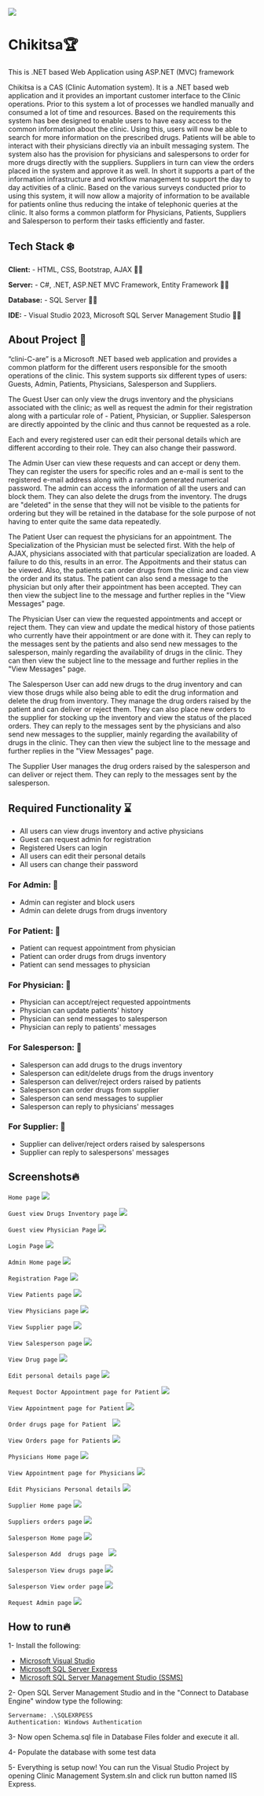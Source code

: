 ![](https://play-lh.googleusercontent.com/U6ACZhNPI-uT-y8i3l5zNJ50Jr5cI4al4SLaQH1GtQOu8Kl4nH5NLe4MmJJjEvbOmG0)

# Chikitsa🏆

This is .NET based Web Application using ASP.NET (MVC) framework

Chikitsa is a CAS (Clinic Automation system). It is a .NET based web application and it provides an important customer interface to the Clinic operations. Prior to this system a lot of processes we handled manually and consumed a lot of time and resources. Based on the requirements this system has bee designed to enable users to have easy access to the common information about the clinic. Using this, users will now be able to search for more information on the prescribed drugs. Patients will be able to interact with their physicians directly via an inbuilt messaging system. The system also has the provision for physicians and salespersons to order for more drugs directly with the suppliers. Suppliers in turn can view the orders placed in the system and approve it as well. In short it supports a part of the information infrastructure and workflow management to support the day to day activities of a clinic. Based on the various surveys conducted prior to using this system, it will now allow a majority of information to be available for patients online thus reducing the intake of telephonic queries at the clinic. It also forms a common platform for Physicians, Patients, Suppliers and Salesperson to perform their tasks efficiently and faster.

## Tech Stack ❄️

**Client:** -  HTML, CSS, Bootstrap, AJAX 🧑‍💻

**Server:** -   C#, .NET,  ASP.NET MVC Framework, Entity Framework 🧑‍💻

**Database:** -   SQL Server 🧑‍💻

**IDE:** -  Visual Studio 2023, Microsoft SQL Server Management Studio 🧑‍💻

## About Project 🚧
“clini-C-are” is a Microsoft .NET based web application and provides a common platform for the different users responsible for the smooth operations of the clinic. This system supports six different types of users: Guests, Admin, Patients, Physicians, Salesperson and Suppliers.

The Guest User can only view the drugs inventory and the physicians associated with the clinic; as well as request the admin for their registration along with a particular role of - Patient, Physician, or Supplier. Salesperson are directly appointed by the clinic and thus cannot be requested as a role.

Each and every registered user can edit their personal details which are different according to their role. They can also change their password.

The Admin User can view these requests and can accept or deny them. They can register the users for specific roles and an e-mail is sent to the registered e-mail address along with a random generated numerical password. The admin can access the information of all the users and can block them. They can also delete the drugs from the inventory. The drugs are "deleted" in the sense that they will not be visible to the patients for ordering but they will be retained in the database for the sole purpose of not having to enter quite the same data repeatedly.

The Patient User can request the physicians for an appointment. The Specialization of the Physician must be selected first. With the help of AJAX, physicians associated with that particular specialization are loaded. A failure to do this, results in an error. The Appoitments and their status can be viewed. Also, the patients can order drugs from the clinic and can view the order and its status. The patient can also send a message to the physician but only after their appointment has been accepted. They can then view the subject line to the message and further replies in the "View Messages" page.

The Physician User can view the requested appointments and accept or reject them. They can view and update the medical history of those patients who currently have their appointment or are done with it. They can reply to the messages sent by the patients and also send new messages to the salesperson, mainly regarding the availability of drugs in the clinic. They can then view the subject line to the message and further replies in the "View Messages" page.

The Salesperson User can add new drugs to the drug inventory and can view those drugs while also being able to edit the drug information and delete the drug from inventory. They manage the drug orders raised by the patient and can deliver or reject them. They can also place new orders to the supplier for stocking up the inventory and view the status of the placed orders. They can reply to the messages sent by the physicians and also send new messages to the supplier, mainly regarding the availability of drugs in the clinic. They can then view the subject line to the message and further replies in the "View Messages" page.

The Supplier User manages the drug orders raised by the salesperson and can deliver or reject them. They can reply to the messages sent by the salesperson.


## Required Functionality ⌛

 -  All users can view drugs inventory and active physicians
-   Guest can request admin for registration
-   Registered Users can login
-   All users can edit their personal details
-   All users can change their password

### For Admin: 🧨
-   Admin can register and block users
-   Admin can delete drugs from drugs inventory

### For Patient: 🧨
-   Patient can request appointment from physician
-   Patient can order drugs from drugs inventory
-   Patient can send messages to physician

### For Physician: 🧨
-   Physician can accept/reject requested appointments
-   Physician can update patients' history
-   Physician can send messages to salesperson
-   Physician can reply to patients' messages

### For Salesperson: 🧨
-   Salesperson can add drugs to the drugs inventory
-   Salesperson can edit/delete drugs from the drugs inventory
-   Salesperson can deliver/reject orders raised by patients
-   Salesperson can order drugs from supplier
-   Salesperson can send messages to supplier
-   Salesperson can reply to physicians' messages

### For Supplier: 🧨
-   Supplier can deliver/reject orders raised by salespersons
-   Supplier can reply to salespersons' messages

## Screenshots🔥
`Home page`
![](images/1.png)

`Guest view Drugs Inventory page`
![](images/2.png)

`Guest view Physician Page`
![](images/3.png)

`Login Page`
![](images/4.png)

`Admin Home page`
![](images/5.png)

`Registration Page` 
![](images/6.png)

`View Patients page`
![](images/7.png)

`View Physicians page`
![](images/8.png)

`View Supplier page`
![](images/9.png)

`View Salesperson page`
![](images/10.png)

`View Drug page`
![](images/11.png)

`Edit personal details page`
![](images/12.png)

`Request Doctor Appointment page for Patient`
![](images/13.png)

`View Appointment page for Patient`
![](images/14.png)

`Order drugs page for Patient `
![](images/15.png)

`View Orders page for Patients`
![](images/16.png)

`Physicians Home page`
![](images/17.png)

`View Appointment page for Physicians`
![](images/18.png)

`Edit Physicians Personal details`
![](images/19.png)

`Supplier Home page`
![](images/20.png)

`Suppliers orders page`
![](images/21.png)

`Salesperson Home page`
![](images/22.png)

`Salesperson Add  drugs page `
![](images/23.png)

`Salesperson View drugs page`
![](images/24.png)

`Salesperson View order page`
![](images/25.png)

`Request Admin page`
![](images/26.png)

## How to run🔥
1- Install the following:

-   [Microsoft Visual Studio](https://visualstudio.microsoft.com/vs/community/)
-   [Microsoft SQL Server Express](https://www.microsoft.com/en-us/sql-server/sql-server-editions-express)
-   [Microsoft SQL Server Management Studio (SSMS)](https://docs.microsoft.com/en-us/sql/ssms/download-sql-server-management-studio-ssms?view=sql-server-2017)

2- Open SQL Server Management Studio and in the "Connect to Database Engine" window type the following:

```
Servername: .\SQLEXRPESS
Authentication: Windows Authentication 
```
3- Now open Schema.sql file in Database Files folder and execute it all.

4- Populate the database with some test data

5- Everything is setup now! You can run the Visual Studio Project by opening Clinic Management System.sln and click run button named IIS Express.


